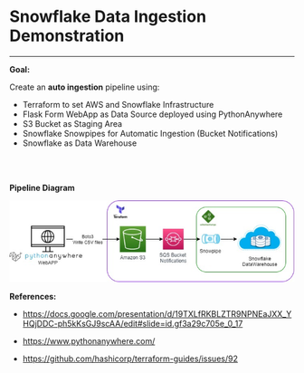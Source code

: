 # **Snowflake Data Ingestion Demonstration**
---

**Goal:**<br>

Create an **auto ingestion** pipeline using:

- Terraform to set AWS and Snowflake Infrastructure 
- Flask Form WebApp as Data Source deployed using PythonAnywhere
- S3 Bucket as Staging Area
- Snowflake Snowpipes for Automatic Ingestion (Bucket Notifications)
- Snowflake as Data Warehouse

<br><br>

**Pipeline Diagram**

[<img src="images/SnowIngest Project.jpg">](Diagram)


**References:**
- https://docs.google.com/presentation/d/19TXLfRKBLZTR9NPNEaJXX_YHQjDDC-ph5kKsGJ9scAA/edit#slide=id.gf3a29c705e_0_17

- https://www.pythonanywhere.com/

- https://github.com/hashicorp/terraform-guides/issues/92